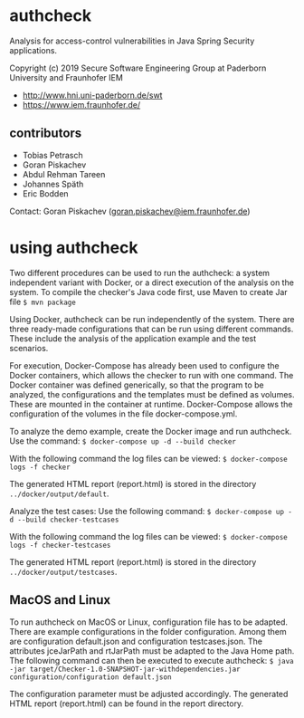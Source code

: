 # authcheck
Analysis for access-control vulnerabilities in Java Spring Security applications. 

Copyright (c) 2019 Secure Software Engineering Group at Paderborn University and Fraunhofer IEM
* http://www.hni.uni-paderborn.de/swt
* https://www.iem.fraunhofer.de/

## contributors
* Tobias Petrasch
* Goran Piskachev 
* Abdul Rehman Tareen
* Johannes Späth
* Eric Bodden

Contact: Goran Piskachev (goran.piskachev@iem.fraunhofer.de)

# using authcheck

Two different procedures can be used to run the authcheck: a system independent variant with Docker, or a direct execution of the analysis on the system. To compile the checker's Java code first, use Maven to create Jar file
```$ mvn package```

Using Docker, authcheck can be run independently of the system. There are three ready-made configurations that can be run using different commands. These include the analysis of the application example and the test scenarios. 

For execution, Docker-Compose has already been used to configure the Docker containers, which allows the checker to run with one command. The Docker container was defined generically, so that the program to be analyzed, the configurations and the templates must be defined as volumes. These are mounted in the container at runtime. Docker-Compose allows the configuration of the volumes in the file docker-compose.yml.

To analyze the demo example, create the Docker image and run authcheck. Use the command:
```$ docker-compose up -d --build checker ```

With the following command the log files can be viewed:
```$ docker-compose logs -f checker```

The generated HTML report (report.html) is stored in the directory ```../docker/output/default```.

Analyze the test cases:
Use the following command:
```$ docker-compose up -d --build checker-testcases```

With the following command the log files can be viewed:
```$ docker-compose logs -f checker-testcases```

The generated HTML report (report.html) is stored in the directory ```../docker/output/testcases```.

## MacOS and Linux
To run authcheck on MacOS or Linux, configuration file has to be adapted. There are example configurations in the folder configuration. Among them are configuration default.json and configuration testcases.json. 
The attributes jceJarPath and rtJarPath must be adapted to the Java Home path. The following command can then be executed to execute authcheck:
```$ java -jar target/Checker-1.0-SNAPSHOT-jar-withdependencies.jar configuration/configuration default.json```

The configuration parameter must be adjusted accordingly. The generated HTML report (report.html) can be found in the report directory.



